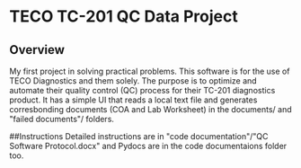 # TECO TC-201 QC Data Project
## Overview
My first project in solving practical problems. This software is for the use of TECO Diagnostics and them solely. The purpose is to optimize and automate their quality control (QC) process for their TC-201 diagnostics product. It has a simple UI that reads a local text file and generates corresbonding documents (COA and Lab Worksheet) in the documents/ and "failed documents"/ folders.

##Instructions
Detailed instructions are in "code documentation"/"QC Software Protocol.docx" and Pydocs are in the code documentaions folder too.
